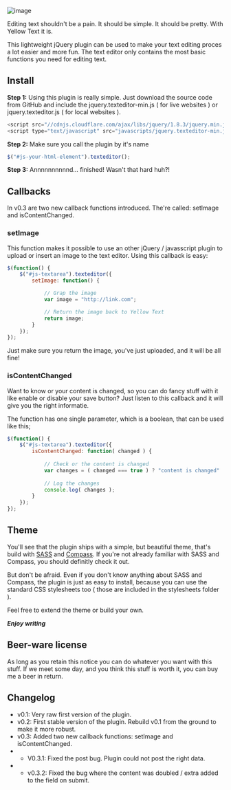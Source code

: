 ![image](http://f.cl.ly/items/3A1s071l1H0M1c34210k/Schermafbeelding%202013-01-16%20om%2019.02.11.png)

Editing text shouldn't be a pain. It should be simple. It should be pretty. With Yellow Text it is. 

This lightweight jQuery plugin can be used to make your text editing proces a lot easier and more fun. The text editor only contains the most basic functions you need for editing text.

## Install
**Step 1:** Using this plugin is really simple. Just download the source code from GitHub and include the jquery.texteditor-min.js ( for live websites ) or jquery.texteditor.js ( for local websites ). 

```javascript
<script src="//cdnjs.cloudflare.com/ajax/libs/jquery/1.8.3/jquery.min.js"></script> <!-- include jquery -->
<script type="text/javascript" src="javascripts/jquery.texteditor-min.js"></script> <!-- include the texteditor script -->
```

**Step 2:** 
Make sure you call the plugin by it's name

```javascript
$("#js-your-html-element").texteditor();
```

**Step 3:** Annnnnnnnnnd... finished! Wasn't that hard huh?!

## Callbacks
In v0.3 are two new callback functions introduced. The're called: setImage and isContentChanged.

### setImage
This function makes it possible to use an other jQuery / javasscript plugin to upload or insert an image to the text editor. Using this callback is easy:

```javascript
$(function() {
    $("#js-textarea").texteditor({
        setImage: function() {

            // Grap the image
            var image = "http://link.com";

            // Return the image back to Yellow Text
            return image;           
        }
    });
});
```

Just make sure you return the image, you've just uploaded, and it will be all fine!

### isContentChanged
Want to know or your content is changed, so you can do fancy stuff with it like enable or disable your save button? Just listen to this callback and it will give you the right informatie.

The function has one single parameter, which is a boolean, that can be used like this;

```javascript
$(function() {
    $("#js-textarea").texteditor({
    	isContentChanged: function( changed ) {
    		
    		// Check or the content is changed
    		var changes = ( changed === true ) ? "content is changed" : "content hasn't changed";
    		
    		// Log the changes
    		console.log( changes );    		
    	}
    });
});
```

## Theme
You'll see that the plugin ships with a simple, but beautiful theme, that's build with [SASS](http://sass-lang.com/) and [Compass](http://compass-style.org/). If you're not already familiar with SASS and Compass, you should definitly check it out.

But don't be afraid. Even if you don't know anything about SASS and Compass, the plugin is just as easy to install, because you can use the standard CSS stylesheets too ( those are included in the stylesheets folder ).

Feel free to extend the theme or build your own. 

***Enjoy writing***

## Beer-ware license
As long as you retain this notice you can do whatever you want with this stuff. If we meet some day, and you think this stuff is worth it, you can buy me a beer in return.

## Changelog
- v0.1: Very raw first version of the plugin.
- v0.2: First stable version of the plugin. Rebuild v0.1 from the ground to make it more robust.
- v0.3: Added two new callback functions: setImage and isContentChanged.
- - V0.3.1: Fixed the post bug. Plugin could not post the right data.
- - v0.3.2: Fixed the bug where the content was doubled / extra added to the field on submit.
